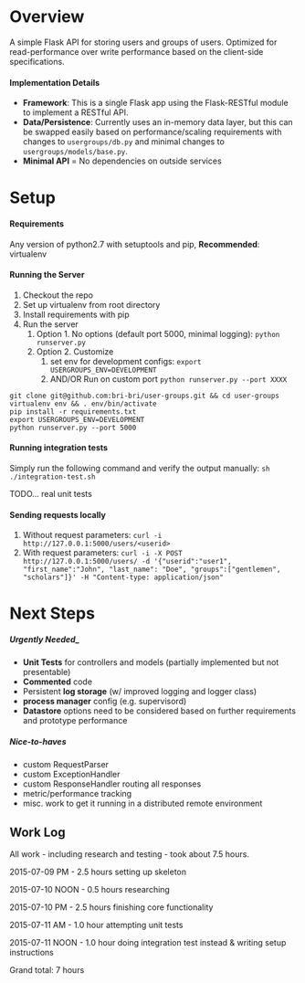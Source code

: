 # Overview
A simple Flask API for storing users and groups of users. Optimized for read-performance over write performance based on the client-side specifications.

#### Implementation Details
* __Framework__: This is a single Flask app using the Flask-RESTful module to implement a RESTful API.
* __Data/Persistence__: Currently uses an in-memory data layer, but this can be swapped easily based on performance/scaling requirements with changes to `usergroups/db.py` and minimal changes to `usergroups/models/base.py`.
* __Minimal API__ = No dependencies on outside services

# Setup
#### Requirements
Any version of python2.7 with setuptools and pip, __Recommended__: virtualenv

#### Running the Server
1. Checkout the repo
2. Set up virtualenv from root directory
3. Install requirements with pip
4. Run the server
    1. Option 1. No options (default port 5000, minimal logging): ```python runserver.py```
    2. Option 2. Customize
        1. set env for development configs: ```export USERGROUPS_ENV=DEVELOPMENT```
        2. AND/OR Run on custom port ```python runserver.py --port XXXX```

```
git clone git@github.com:bri-bri/user-groups.git && cd user-groups
virtualenv env && . env/bin/activate
pip install -r requirements.txt
export USERGROUPS_ENV=DEVELOPMENT
python runserver.py --port 5000
```
#### Running integration tests
Simply run the following command and verify the output manually:
```sh ./integration-test.sh```

TODO... real unit tests

#### Sending requests locally

1. Without request parameters:
```curl -i http://127.0.0.1:5000/users/<userid>```
2. With request parameters:
```curl -i -X POST http://127.0.0.1:5000/users/ -d '{"userid":"user1", "first_name":"John", "last_name": "Doe", "groups":["gentlemen", "scholars"]}' -H "Content-type: application/json"```

# Next Steps

##### Urgently Needed_
* __Unit Tests__ for controllers and models (partially implemented but not presentable)
* __Commented__ code
* Persistent __log storage__ (w/ improved logging and logger class)
* __process manager__ config (e.g. supervisord)
* __Datastore__ options need to be considered based on further requirements and prototype performance

##### Nice-to-haves
* custom RequestParser
* custom ExceptionHandler
* custom ResponseHandler routing all responses
* metric/performance tracking
* misc. work to get it running in a distributed remote environment

## Work Log
All work - including research and testing - took about 7.5 hours.

2015-07-09 PM     - 2.5 hours setting up skeleton

2015-07-10 NOON - 0.5 hours researching

2015-07-10 PM     - 2.5 hours finishing core functionality

2015-07-11 AM     - 1.0 hour attempting unit tests

2015-07-11 NOON - 1.0 hour doing integration test instead & writing setup instructions

Grand total: 7 hours
